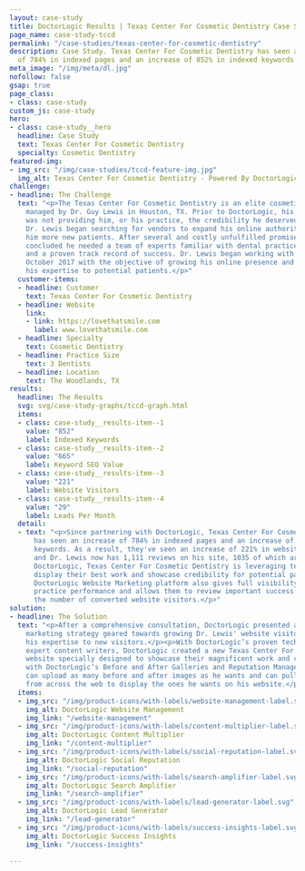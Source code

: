 ```yaml
---
layout: case-study
title: DoctorLogic Results | Texas Center For Cosmetic Dentistry Case Study
page_name: case-study-tccd
permalink: "/case-studies/texas-center-for-cosmetic-dentistry"
description: Case Study. Texas Center For Cosmetic Dentistry has seen an increase
  of 784% in indexed pages and an increase of 852% in indexed keywords.
meta_image: "/img/meta/dl.jpg"
nofollow: false
gsap: true
page_class:
- class: case-study
custom_js: case-study
hero:
- class: case-study__hero
  headline: Case Study
  text: Texas Center For Cosmetic Dentistry
  specialty: Cosmetic Dentistry
featured-img:
- img_src: "/img/case-studies/tccd-feature-img.jpg"
  img_alt: Texas Center For Cosmetic Dentistry - Powered By DoctorLogic
challenge:
- headline: The Challenge
  text: "<p>The Texas Center For Cosmetic Dentistry is an elite cosmetic dental practice
    managed by Dr. Guy Lewis in Houston, TX. Prior to DoctorLogic, his online presence
    was not providing him, or his practice, the credibility he deserved. Unsatisfied,
    Dr. Lewis began searching for vendors to expand his online authority and bring
    him more new patients. After several and costly unfulfilled promises, Dr. Lewis
    concluded he needed a team of experts familiar with dental practice marketing
    and a proven track record of success. Dr. Lewis began working with DoctorLogic
    October 2017 with the objective of growing his online presence and showcasing
    his expertise to potential patients.</p>"
  customer-items:
  - headline: Customer
    text: Texas Center For Cosmetic Dentistry
  - headline: Website
    link:
    - link: https://lovethatsmile.com
      label: www.lovethatsmile.com
  - headline: Specialty
    text: Cosmetic Dentistry
  - headline: Practice Size
    text: 3 Dentists
  - headline: Location
    text: The Woodlands, TX
results:
  headline: The Results
  svg: svg/case-study-graphs/tccd-graph.html
  items:
  - class: case-study__results-item--1
    value: "852"
    label: Indexed Keywords
  - class: case-study__results-item--2
    value: "665"
    label: Keyword SEO Value
  - class: case-study__results-item--3
    value: "221"
    label: Website Visitors
  - class: case-study__results-item--4
    value: "29"
    label: Leads Per Month
  detail:
  - text: "<p>Since partnering with DoctorLogic, Texas Center For Cosmetic Dentistry
      has seen an increase of 784% in indexed pages and an increase of 852% in indexed
      keywords. As a result, they've seen an increase of 221% in website visitors
      and Dr. Lewis now has 1,111 reviews on his site, 1035 of which are 5-star reviews.</p><p>With
      DoctorLogic, Texas Center For Cosmetic Dentistry is leveraging technology to
      display their best work and showcase credibility for potential patients. The
      DoctorLogic Website Marketing platform also gives full visibility into their
      practice performance and allows them to review important success metrics, including
      the number of converted website visitors.</p>"
solution:
- headline: The Solution
  text: "<p>After a comprehensive consultation, DoctorLogic presented a complete digital
    marketing strategy geared towards growing Dr. Lewis' website visitors and magnifying
    his expertise to new visitors.</p><p>With DoctorLogic’s proven technology and
    expert content writers, DoctorLogic created a new Texas Center For Cosmetic Dentistry
    website specially designed to showcase their magnificent work and credibility
    with DoctorLogic’s Before and After Galleries and Reputation Management. Dr. Lewis
    can upload as many before and after images as he wants and can pull in reviews
    from across the web to display the ones he wants on his website.</p>"
  items:
  - img_src: "/img/product-icons/with-labels/website-management-label.svg"
    img_alt: DoctorLogic Website Management
    img_link: "/website-management"
  - img_src: "/img/product-icons/with-labels/content-multiplier-label.svg"
    img_alt: DoctorLogic Content Multiplier
    img_link: "/content-multiplier"
  - img_src: "/img/product-icons/with-labels/social-reputation-label.svg"
    img_alt: DoctorLogic Social Reputation
    img_link: "/social-reputation"
  - img_src: "/img/product-icons/with-labels/search-amplifier-label.svg"
    img_alt: DoctorLogic Search Amplifier
    img_link: "/search-amplifier"
  - img_src: "/img/product-icons/with-labels/lead-generator-label.svg"
    img_alt: DoctorLogic Lead Generator
    img_link: "/lead-generator"
  - img_src: "/img/product-icons/with-labels/success-insights-label.svg"
    img_alt: DoctorLogic Success Insights
    img_link: "/success-insights"

---
```

